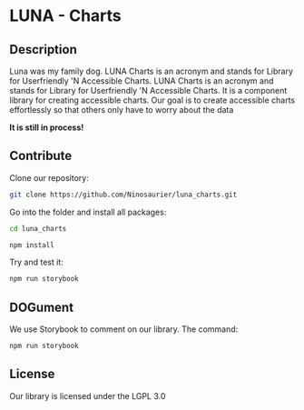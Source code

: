 # LUNA - Charts
## Description

Luna was my family dog. LUNA Charts is an acronym and stands for Library for Userfriendly 'N Accessible Charts. LUNA Charts is an acronym and stands for Library for Userfriendly 'N Accessible Charts. It is a component library for creating accessible charts. Our goal is to create accessible charts effortlessly so that others only have to worry about the data

**It is still in process!**

## Contribute

Clone our repository:
```sh
git clone https://github.com/Ninosaurier/luna_charts.git
```

Go into the folder and install all packages:
```sh
cd luna_charts

npm install
```

Try and test it:
```sh
npm run storybook
```

## DOGument
We use Storybook to comment on our library. The command: 
```sh
npm run storybook
```

## License
Our library is licensed under the LGPL 3.0